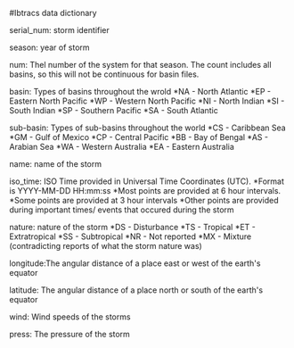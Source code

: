 #Ibtracs data dictionary

serial_num: storm identifier 

season: year of storm

num: Thel number of the system for that season.
The count includes all basins, so this will not be continuous for basin files.

basin: Types of basins throughout the wrold
*NA - North Atlantic
*EP - Eastern North Pacific
*WP - Western North Pacific 
*NI - North Indian
*SI - South Indian
*SP - Southern Pacific
*SA - South Atlantic

sub-basin: Types of sub-basins throughout the world
*CS - Caribbean Sea
*GM - Gulf of Mexico
*CP - Central Pacific
*BB - Bay of Bengal
*AS - Arabian Sea
*WA - Western Australia
*EA - Eastern Australia

name: name of the storm                               

iso_time: ISO Time provided in Universal Time Coordinates (UTC).
*Format is YYYY-MM-DD HH:mm:ss
*Most points are provided at 6 hour intervals.
*Some points are provided at 3 hour intervals
*Other points are provided during important times/ events that occured during the storm

nature: nature of the storm
*DS - Disturbance
*TS - Tropical
*ET - Extratropical
*SS - Subtropical
*NR - Not reported
*MX - Mixture (contradicting reports of what the storm nature was)

longitude:The angular distance of a place east or west of the earth's equator

latitude: The angular distance of a place north or south of the earth's equator

wind: Wind speeds of the storms

press: The pressure of the storm